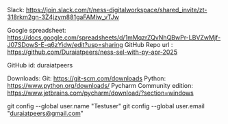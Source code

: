 Slack:  https://join.slack.com/t/ness-digitalworkspace/shared_invite/zt-318rkm2gn-3Z4jzym881gaFAMiw_vTJw

Google spreadsheet: https://docs.google.com/spreadsheets/d/1mMqzrZQvNhQBwPr-LBVZwMjf-J07SDowS-E-q6zYidw/edit?usp=sharing
GitHub Repo url : https://github.com/Duraiatpeers/ness-sel-with-py-apr-2025

GitHub id: duraiatpeers


Downloads:
Git: https://git-scm.com/downloads
Python: https://www.python.org/downloads/
Pycharm Community edition: https://www.jetbrains.com/pycharm/download/?section=windows

git config --global user.name "Testuser"
git config --global user.email "duraiatpeers@gmail.com"